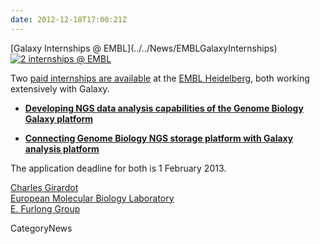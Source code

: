 ```yaml
---
date: 2012-12-18T17:00:21Z
---
```

<div class='newsItemHeader'>[Galaxy Internships @ EMBL](../../News/EMBLGalaxyInternships)</div>

<div class='right'><a href='http://www.embl.de/aboutus/jobs/searchjobs/index.php?newlang=1&newms=sr&searchregion=641'><img src='/Images/Logos/EMBLLogo151.png' alt='2 internships @ EMBL' /></a></div>

Two [paid internships are available](http://www.embl.de/aboutus/jobs/searchjobs/index.php?newlang=1&newms=sr&searchregion=641) at the [EMBL Heidelberg](http://www.embl.de), both working extensively with Galaxy.

* **[Developing NGS data analysis capabilities of the Genome Biology Galaxy platform](http://ig14.i-grasp.com/fe/tpl_embl01.asp?s=hNwYvBGdQoFRwTtFol&jobid=50349,4852129861&key=52504700&c=239958358378&pagestamp=dbscwpverlxjdgnydt)**

* **[Connecting Genome Biology NGS storage platform with Galaxy analysis platform](http://ig14.i-grasp.com/fe/tpl_embl01.asp?jobid=50348,9802872513&key=52504638&c=873677768876&pagestamp=dbczisfbfhdpmofuud)**

The application deadline for both is 1 February 2013.

[Charles Girardot](http://www.embl.de/research/units/genome_biology/furlong/members/index.php?s_personId=3406)<br />
[European Molecular Biology Laboratory](http://www.embl.de/)<br />
[E. Furlong Group](http://furlonglab.embl.de)


CategoryNews
